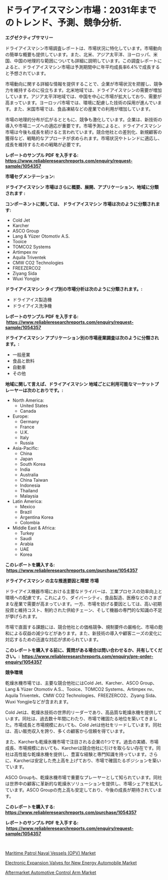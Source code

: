<p><h1>ドライアイスマシン市場：2031年までのトレンド、予測、競争分析.</h1></p><p><strong>エグゼクティブサマリー</strong></p>
<p><p>ドライアイスマシン市場調査レポートは、市場状況に特化しています。市場動向の簡単な概要も提供しています。また、北米、アジア太平洋、ヨーロッパ、米国、中国の地理的な範囲についても詳細に説明しています。この調査レポートによると、ドライアイスマシン市場は予測期間中に年平均成長率6.4%で成長すると予想されています。</p><p>市場動向に関する詳細な情報を提供することで、企業が市場状況を把握し、競争力を維持するのに役立ちます。北米地域では、ドライアイスマシンの需要が増加しています。アジア太平洋地域では、中国を中心に市場が拡大しており、需要が高まっています。ヨーロッパ市場では、環境に配慮した技術の採用が進んでいます。また、米国市場では、食品凍結などの産業での利用が増加しています。</p><p>市場の地理的分布が広がるとともに、競争も激化しています。企業は、新技術の導入や市場ニーズへの適応が重要です。市場予測によると、ドライアイスマシン市場は今後も成長を続けると言われています。競合他社との差別化、新規顧客の獲得など、戦略的なアプローチが求められます。市場状況やトレンドに適応し、成長を維持するための戦略が必要です。</p></p>
<p><strong>レポートのサンプル PDF を入手する: <a href="https://www.reliableresearchreports.com/enquiry/request-sample/1054357">https://www.reliableresearchreports.com/enquiry/request-sample/1054357</a></strong></p>
<p><strong>市場セグメンテーション:</strong></p>
<p><strong> ドライアイスマシン 市場はさらに概要、展開、アプリケーション、地域に分類されます :</strong></p>
<p><strong>コンポーネントに関しては、 ドライアイスマシン 市場は次のように分類されます: &nbsp;</strong></p>
<p><ul><li>Cold Jet</li><li>Karcher</li><li>ASCO Group</li><li>Lang & Yüzer Otomotiv A.S.</li><li>Tooice</li><li>TOMCO2 Systems</li><li>Artimpex nv</li><li>Aquila Triventek</li><li>CMW CO2 Technologies</li><li>FREEZERCO2</li><li>Ziyang Sida</li><li>Wuxi Yongjie</li></ul></p>
<p><strong> ドライアイスマシン タイプ別の市場分析は次のように分類されます。:</strong></p>
<p><ul><li>ドライアイス製造機</li><li>ドライアイス洗浄機</li></ul></p>
<p><strong>レポートのサンプル PDF を入手する: &nbsp;<a href="https://www.reliableresearchreports.com/enquiry/request-sample/1054357">https://www.reliableresearchreports.com/enquiry/request-sample/1054357</a></strong></p>
<p><strong> ドライアイスマシン アプリケーション別の市場産業調査は次のように分類されます。:</strong></p>
<p><ul><li>一般産業</li><li>食品と飲料</li><li>自動車</li><li>その他</li></ul></p>
<p><strong>地域に関して言えば、ドライアイスマシン 地域ごとに利用可能なマーケットプレーヤーは次のとおりです。:</strong></p>
<p><ul>
    <li>
        North America:
        <ul>
            <li>United States</li>
            <li>Canada</li>
        </ul>
    </li>
    <li>
        Europe:
        <ul>
            <li>Germany</li>
            <li>France</li>
            <li>U.K.</li>
            <li>Italy</li>
            <li>Russia</li>
        </ul>
    </li>
    <li>
        Asia-Pacific:
        <ul>
            <li>China</li>
            <li>Japan</li>
            <li>South Korea</li>
            <li>India</li>
            <li>Australia</li>
            <li>China Taiwan</li>
            <li>Indonesia</li>
            <li>Thailand</li>
            <li>Malaysia</li>
        </ul>
    </li>
    <li>
        Latin America:
        <ul>
            <li>Mexico</li>
            <li>Brazil</li>
            <li>Argentina Korea</li>
            <li>Colombia</li>
        </ul>
    </li>
    <li>
        Middle East & Africa:
        <ul>
            <li>Turkey</li>
            <li>Saudi</li>
            <li>Arabia</li>
            <li>UAE</li>
            <li>Korea</li>
        </ul>
    </li>
    </ul></p>
<p><strong>このレポートを購入する: &nbsp;<a href="https://www.reliableresearchreports.com/purchase/1054357">https://www.reliableresearchreports.com/purchase/1054357</a></strong></p>
<p><strong>ドライアイスマシン の主な推進要因と障壁 市場</strong></p>
<p><p>ドライアイス機器市場における主要なドライバーは、工業プロセスの効率向上と環境への配慮です。これにより、ダイバーシティ、食品製造、医療などのさまざまな産業で需要が高まっています。一方、市場を妨げる要因としては、高い初期投資と維持コスト、制約された供給チェーン、そして機器の専門的な知識の不足が挙げられます。</p><p>市場で直面する課題には、競合他社との価格競争、規制要件の厳格化、市場の飽和による収益の減少などがあります。また、新技術の導入や顧客ニーズの変化に対応するための迅速な対応が求められています。</p></p>
<p><strong>このレポートを購入する前に、質問がある場合は問い合わせるか、共有してください。:&nbsp; <a href="https://www.reliableresearchreports.com/enquiry/pre-order-enquiry/1054357">https://www.reliableresearchreports.com/enquiry/pre-order-enquiry/1054357</a></strong></p>
<p><strong>競争環境</strong></p>
<p><p>乾燥氷機市場では、主要な競合他社にはCold Jet、Karcher、ASCO Group、Lang & Yüzer Otomotiv A.S.、Tooice、TOMCO2 Systems、Artimpex nv、Aquila Triventek、CMW CO2 Technologies、FREEZERCO2、Ziyang Sida、Wuxi Yongjieなどが含まれます。</p><p>Cold Jetは、乾燥氷技術の世界的リーダーであり、高品質な乾燥氷機を提供しています。同社は、過去数十年間にわたり、市場で確固たる地位を築いてきました。市場成長と市場規模においても、Cold Jetは他社をリードしています。同社は、高い販売収入を誇り、多くの顧客から信頼を得ています。</p><p>また、Karcherも乾燥氷機市場で注目される企業の1つです。過去の実績、市場成長、市場規模においても、Karcherは競合他社に引けを取らない存在です。同社は高性能な乾燥氷機を提供し、豊富な経験と専門知識を持っています。さらに、Karcherは安定した売上高を上げており、市場で確固たるポジションを築いています。</p><p>ASCO Groupも、乾燥氷機市場で重要なプレーヤーとして知られています。同社は世界中の顧客に革新的な乾燥氷ソリューションを提供し、市場シェアを拡大しています。ASCO Groupの売上高も安定しており、今後の成長が期待されています。</p></p>
<p><strong>このレポートを購入する: &nbsp; <a href="https://www.reliableresearchreports.com/purchase/1054357">https://www.reliableresearchreports.com/purchase/1054357</a></strong></p>
<p><strong>レポートのサンプル PDF を入手する: &nbsp;<a href="https://www.reliableresearchreports.com/enquiry/request-sample/1054357">https://www.reliableresearchreports.com/enquiry/request-sample/1054357</a></strong><strong></strong></p>
<p>&nbsp;</p>
<p><p><a href="https://github.com/jsmusil/Market-Research-Report-List-2/blob/main/maritime-patrol-naval-vessels-opv-market.md">Maritime Patrol Naval Vessels (OPV) Market</a></p><p><a href="https://github.com/bmorecock/Market-Research-Report-List-2/blob/main/electronic-expansion-valves-for-new-energy-automobile-market.md">Electronic Expansion Valves for New Energy Automobile Market</a></p><p><a href="https://github.com/yemakinde/Market-Research-Report-List-1/blob/main/aftermarket-automotive-control-arm-market.md">Aftermarket Automotive Control Arm Market</a></p></p>